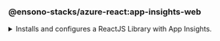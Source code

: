 ### @ensono-stacks/azure-react:app-insights-web

<details>
<summary>Installs and configures a ReactJS Library with App Insights.</summary>

This enables the following:

- Tracking of router changes
- React components usage statistics


This generator will create a new ReactJS Library with [applicationinsights reactjs](https://www.npmjs.com/package/@microsoft/applicationinsights-react-js) and [applicationinsights web](https://www.npmjs.com/package/@microsoft/applicationinsights-web) npm packages installed and configured for you. This can then be imported an used in an existing ReactJs application.

## Usage

```bash
nx generate @ensono-stacks/azure-react:app-insights-web --name=<app-name> --connectionString=<KEY_NAME> --directory=<directory where the lib is placed> --importPath=<import path for the library> --tags=<tags to the library>
```


:::caution

App insights requires the connection string environment variable to be set to the value set within Azure. The name of the connection string variable is set in the generator options `--connectionString`. Please see [documentation on connection strings](https://learn.microsoft.com/en-gb/azure/azure-monitor/app/sdk-connection-string?tabs=net) for more information

:::

### Command line arguments

The following command line arguments are available:

| Option            | Description                                               | Type      | Required |
| ---               | --------------------------------------------------------- | ---       | --- |
| --name         | Library name                                      | string    | Required |
| --connectionString  | The env variable for the connection string.        | string    | Required |
| --directory          | A directory where the lib is placed.          | string    | Optional |
| --importPath          | What import path would you like to use for the library?.          | string    | Optional |
| --tags          | Add tags to the library (used for linting).          | string    | Optional |

### Generator Output

- Adds an app insights config file
```json title="/src/app-insights-config.ts"
// eslint-disable-next-line import/no-extraneous-dependencies
import {
  DistributedTracingModes,
  IConfig,
} from '@microsoft/applicationinsights-common';
// eslint-disable-next-line import/no-extraneous-dependencies
import type { IConfiguration } from '@microsoft/applicationinsights-core-js';

const appInsightConfig: IConfiguration & IConfig = {
  enableAutoRouteTracking: false,
  enableCorsCorrelation: true,
  enableRequestHeaderTracking: true,
  enableResponseHeaderTracking: true,
  disableFetchTracking: false,
  distributedTracingMode: DistributedTracingModes.AI_AND_W3C,
  enableAjaxPerfTracking: true
};

export default appInsightConfig;
```

- Adds a telemetry provider 
```json title="/src/telemetry-provider.tsx"
import {
  ReactPlugin,
  AppInsightsContext,
} from '@microsoft/applicationinsights-react-js';
import { ApplicationInsights } from '@microsoft/applicationinsights-web';
import { FC, ReactNode } from 'react';

import appInsightConfig from './app-insights-config';

const reactPlugin = new ReactPlugin();
const connectionString = process.env.<%= connectionString %>;

export const appInsights = new ApplicationInsights({
  config: {
    connectionString,
    ...appInsightConfig,
    extensions: [reactPlugin],
  },
});

if (!appInsights.appInsights.isInitialized()) {
  appInsights.loadAppInsights();
}

export const TelemetryProvider: FC<{ children?: ReactNode }> = ({ children }) => (
  <AppInsightsContext.Provider value={reactPlugin}>
    {children}
  </AppInsightsContext.Provider>
);
```

- Installs and adds microsoft applicationinsights packages to package.json
```json title="/package.json"
  "dependencies": {
    ...OtherDependencies
    "@microsoft/applicationinsights-react-js": "3.4.0",
    "@microsoft/applicationinsights-web": "2.8.9",
  }
}
```

### Using Application Insights 

To use the Application Insights react hooks within your application please import the generated library and wrap your application in the TelemetryProvider installed by the generator for example 

```json 
import NxWelcome from './nx-welcome';
import { TelemetryProvider } from 'packages/nameOfGeneratedAppInsightsLibrary/src';

export function App() {
    return (
        <TelemetryProvider>
            <NxWelcome title="welcome title" />
            <div />
        </TelemetryProvider>
    );
}

export default App;

```

From here a `useAppInsightsContext` hook will be available to use anywhere within your ReactJs App. For example
```json 
import React from "react";
import { useAppInsightsContext } from "@microsoft/applicationinsights-react-js";

const MyComponent = () => {
    const appInsights = useAppInsightsContext();
    const metricData = {
        average: engagementTime,
        name: "React Component Engaged Time (seconds)",
        sampleCount: 1
      };
    const additionalProperties = { "Component Name": 'MyComponent' };
    appInsights.trackMetric(metricData, additionalProperties);
    
    return (
        <h1>My Component</h1>
    );
}
export default MyComponent;
```

Full documentation and a getting started guide can be found at [React plug-in for Application Insights JavaScript SDK](https://learn.microsoft.com/en-gb/azure/azure-monitor/app/javascript-react-plugin)
</details>